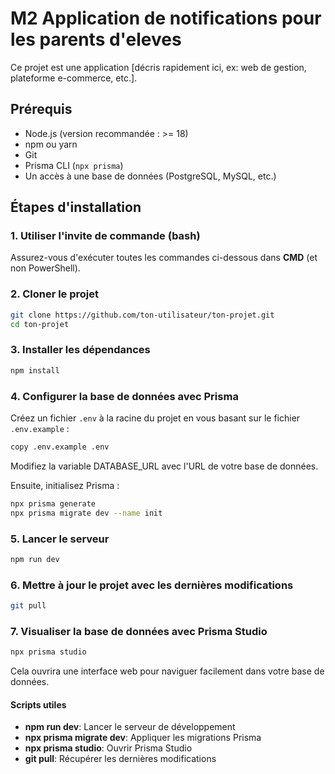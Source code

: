 # M2 Application de notifications pour les parents d'eleves

Ce projet est une application [décris rapidement ici, ex: web de gestion, plateforme e-commerce, etc.].

## Prérequis

- Node.js (version recommandée : >= 18)
- npm ou yarn
- Git
- Prisma CLI (`npx prisma`)
- Un accès à une base de données (PostgreSQL, MySQL, etc.)

## Étapes d'installation

### 1. Utiliser l'invite de commande (bash)

Assurez-vous d'exécuter toutes les commandes ci-dessous dans **CMD** (et non PowerShell).

### 2. Cloner le projet

```bash
git clone https://github.com/ton-utilisateur/ton-projet.git
cd ton-projet
```

### 3. Installer les dépendances

```bash
npm install
```

### 4. Configurer la base de données avec Prisma

Créez un fichier `.env` à la racine du projet en vous basant sur le fichier `.env.example` :

```bash
copy .env.example .env
```

Modifiez la variable DATABASE_URL avec l'URL de votre base de données.

Ensuite, initialisez Prisma :

```bash
npx prisma generate
npx prisma migrate dev --name init
```

### 5. Lancer le serveur

```bash
npm run dev
```

### 6. Mettre à jour le projet avec les dernières modifications

```bash
git pull
```

### 7. Visualiser la base de données avec Prisma Studio

```bash
npx prisma studio
```

Cela ouvrira une interface web pour naviguer facilement dans votre base de données.

#### Scripts utiles

- **npm run dev**: Lancer le serveur de développement
- **npx prisma migrate dev**: Appliquer les migrations Prisma
- **npx prisma studio**: Ouvrir Prisma Studio
- **git pull**: Récupérer les dernières modifications
